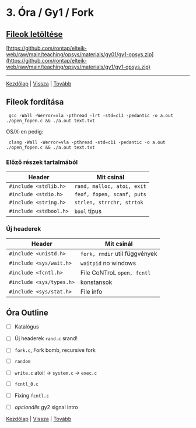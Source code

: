 # 3. Óra / Gy1 / Fork

## [Fileok letöltése](https://github.com/rontap/elteik-web/raw/main/teaching/opsys/materials/gy1/gy1-opsys.zip)

[https://github.com/rontap/elteik-web/raw/main/teaching/opsys/materials/gy01/gy1-opsys.zip](https://github.com/rontap/elteik-web/raw/main/teaching/opsys/materials/gy1/gy1-opsys.zip)

---
[Kezdőlap](index.md)
|
[Vissza](gy0.md)
|
[Tovább](gy2md)


## Fileok fordítása

```shell
 gcc -Wall -Werror=vla -pthread -lrt -std=c11 -pedantic -o a.out ./open_fopen.c && ./a.out text.txt
```

OS/X-en pedig:

```shell
 clang -Wall -Werror=vla -pthread -std=c11 -pedantic -o a.out ./open_fopen.c && ./a.out text.txt
```

### Előző részek tartalmából

| Header                 | Mit csinál                 |
|------------------------|----------------------------|
| `#include <stdlib.h>`  | `rand, malloc, atoi, exit` |
| `#include <stdio.h>`   | `feof, fopen, scanf, puts` |
| `#include <string.h>`  | `strlen, strrchr, strtok`  |
| `#include <stdbool.h>` | `bool` típus               |

### Új headerek

| Header                   | Mit csinál                    |
|--------------------------|-------------------------------|
| `#include <unistd.h>`    | `fork, rmdir` util függvények |
| `#include <sys/wait.h>`  | `waitpid`  no windows         |
| `#include <fcntl.h>`     | File CoNTroL `open, fcntl`    |
| `#include <sys/types.h>` | konstansok                    |
| `#include <sys/stat.h>`  | File info                     |

## Óra Outline


- [ ] Katalógus
- [ ] Új headerek `rand.c` srand!
- [ ] `fork.c`, Fork bomb, recursive fork
- [ ] `random`
- [ ] `write.c` atoi! -> `system.c` -> `exec.c`
- [ ] `fcntl_0.c`
- [ ] Fixing `fcntl.c`
- [ ] _opcionális_ gy2 signal intro 


[Kezdőlap](index.md)
|
[Vissza](gy0.md)
|
[Tovább](gy2md)
